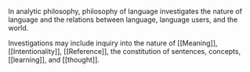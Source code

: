 In analytic philosophy, philosophy of language investigates the nature of language and the relations between language, language users, and the world.

Investigations may include inquiry into the nature of [[Meaning]], [[Intentionality]], [[Reference]], the constitution of sentences, concepts, [[learning]], and [[thought]]. 